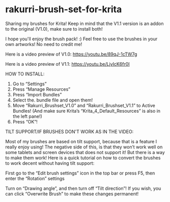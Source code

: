 # rakurri-brush-set-for-krita
Sharing my brushes for Krita!
Keep in mind that the V1.1 version is an addon to the original (V1.0), make sure to install both!

I hope you'll enjoy the brush pack! :)
Feel free to use the brushes in your own artworks! No need to credit me!

Here is a video preview of V1.0:
https://youtu.be/89qJ-1cTW7g

Here is a video preview of V1.1:
https://youtu.be/LjvIcK6fr0I


HOW TO INSTALL:

1. Go to “Settings”
2. Press “Manage Resources”
3. Press “Import Bundles”
4. Select the. bundle file and open them!
5. Move “Rakurri_Brushset_V1.0” and “Rakurri_Brushset_V1.1”  to Active Bundles! (And make sure Krita’s “Krita_4_Default_Resources” is also in the left pane!)
6. Press “OK”!


TILT SUPPORT/IF BRUSHES DON'T WORK AS IN THE VIDEO:

Most of my brushes are based on tilt support, because that is a feature I really enjoy using!
The negative side of this, is that they won’t work well on some tablets and screen devices that does not support it!
But there is a way to make them work! Here is a quick tutorial on how to convert the brushes to work decent without having tilt support:
 
First go to the “Edit brush settings” icon in the top bar or press F5, then enter the “Rotation” settings
 
Turn on “Drawing angle”, and then turn off “Tilt direction”!
If you wish, you can click “Overwrite Brush” to make these changes permanent!
